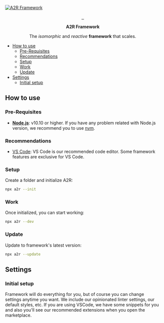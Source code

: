 <!-- markdownlint-disable MD033 -->
<!-- markdownlint-disable MD041 -->
[![A2R Framework](https://raw.githubusercontent.com/acttoreact/A2R/develop/design/logo/githubImage.png)](https://a2r.com)
<p align="center">
  <a aria-label="Act To React logo" href="https://github.com/acttoreact">
    <img alt="" src="https://img.shields.io/badge/MADE%20BY%20ACT%20TO%20REACT-000000.svg?style=for-the-badge&logo=A2R&labelColor=000000&logoWidth=20">
  </a>
  <a aria-label="NPM version" href="https://www.npmjs.com/package/a2r">
    <img alt="" src="https://img.shields.io/npm/v/a2r.svg?style=for-the-badge&labelColor=000000">
  </a>
  <a aria-label="License" href="https://github.com/acttoreact/A2R/blob/develop/license.md">
    <img alt="" src="https://img.shields.io/npm/l/a2r.svg?style=for-the-badge&labelColor=000000">
  </a>
</p>
<p align="center">
  <strong>A2R Framework</strong>
</p>
<p align="center">
  The <em>isomorphic</em> and <em>reactive</em> <strong>framework</strong> that scales.
</p>

- [How to use](#how-to-use)
  - [Pre-Requisites](#pre-requisites)
  - [Recommendations](#recommendations)
  - [Setup](#setup)
  - [Work](#work)
  - [Update](#update)
- [Settings](#settings)
  - [Initial setup](#initial-setup)

## How to use

### Pre-Requisites

- [**Node.js**](https://nodejs.org/): v10.10 or higher. If you have any problem related with Node.js version, we recommend you to use [nvm](/docs/nvm.md).

### Recommendations

- [VS Code](https://code.visualstudio.com/): VS Code is our recommended code editor. Some framework features are exclusive for VS Code.

### Setup

Create a folder and initialize A2R:

```bash
npx a2r --init
```

### Work

Once initialized, you can start working:

```bash
npx a2r --dev
```

### Update

Update to framework's latest version:

```bash
npx a2r --update
```

## Settings

### Initial setup

Framework will do everything for you, but of course you can change settings anytime you want.
We include our opinionated linter settings, our default styles, etc.
If you are using VSCode, we have some snippets for you and also you'll see our recommended extensions when you open the marketplace.
